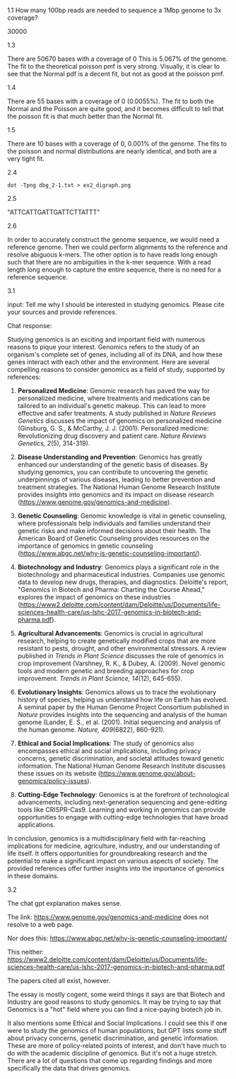 1.1 How many 100bp reads are needed to sequence a 1Mbp genome to 3x coverage?

30000

1.3

There are 50670 bases with a coverage of 0
This is 5.067% of the genome. The fit to the
theoretical poisson pmf is very strong.
Visually, it is clear to see that the Normal
pdf is a decent fit, but not as good at the
poisson pmf.

1.4

There are 55 bases with a coverage of 0 (0.0055%).
The fit to both the Normal and the Poisson are quite
good, and it becomes difficult to tell that the poisson
fit is that much better than the Normal fit.

1.5

There are 10 bases with a coverage of 0, 0.001% of the genome.
The fits to the poisson and normal distributions are nearly
identical, and both are a very tight fit.

2.4

`dot -Tpng dbg_2-1.txt > ex2_digraph.png`

2.5


"ATTCATTGATTGATTCTTATTT"

2.6

In order to accurately construct the genome sequence, we would need a reference
genome. Then we could perform alignments to the reference and resolve abiguous
k-mers. The other option is to have reads long enough such that there are no
ambiguities in the k-mer sequence. With a read length long enough to capture
the entire sequence, there is no need for a reference sequence.

3.1

input: Tell me why I should be interested in studying genomics. Please cite your sources and provide references.

Chat response:

Studying genomics is an exciting and important field with numerous reasons to
pique your interest. Genomics refers to the study of an organism's complete set
of genes, including all of its DNA, and how these genes interact with each
other and the environment. Here are several compelling reasons to consider
genomics as a field of study, supported by references:

1. **Personalized Medicine**: Genomic research has paved the way for
   personalized medicine, where treatments and medications can be tailored to
   an individual's genetic makeup. This can lead to more effective and safer
   treatments. A study published in *Nature Reviews Genetics* discusses the
   impact of genomics on personalized medicine (Ginsburg, G. S., & McCarthy, J.
   J. (2001). Personalized medicine: Revolutionizing drug discovery and patient
   care. *Nature Reviews Genetics, 2*(5), 314-319).

2. **Disease Understanding and Prevention**: Genomics has greatly enhanced our
   understanding of the genetic basis of diseases. By studying genomics, you
   can contribute to uncovering the genetic underpinnings of various diseases,
   leading to better prevention and treatment strategies. The National Human
   Genome Research Institute provides insights into genomics and its impact on
   disease research (https://www.genome.gov/genomics-and-medicine).

3. **Genetic Counseling**: Genomic knowledge is vital in genetic counseling,
   where professionals help individuals and families understand their genetic
   risks and make informed decisions about their health. The American Board of
   Genetic Counseling provides resources on the importance of genomics in
   genetic counseling
   (https://www.abgc.net/why-is-genetic-counseling-important/).

4. **Biotechnology and Industry**: Genomics plays a significant role in the
   biotechnology and pharmaceutical industries. Companies use genomic data to
   develop new drugs, therapies, and diagnostics. Deloitte's report, "Genomics
   in Biotech and Pharma: Charting the Course Ahead," explores the impact of
   genomics on these industries
   (https://www2.deloitte.com/content/dam/Deloitte/us/Documents/life-sciences-health-care/us-lshc-2017-genomics-in-biotech-and-pharma.pdf).

5. **Agricultural Advancements**: Genomics is crucial in agricultural research,
   helping to create genetically modified crops that are more resistant to
   pests, drought, and other environmental stressors. A review published in
   *Trends in Plant Science* discusses the role of genomics in crop improvement
   (Varshney, R. K., & Dubey, A. (2009). Novel genomic tools and modern genetic
   and breeding approaches for crop improvement. *Trends in Plant Science,
   14*(12), 645-655).

6. **Evolutionary Insights**: Genomics allows us to trace the evolutionary
   history of species, helping us understand how life on Earth has evolved.
   A seminal paper by the Human Genome Project Consortium published in *Nature*
   provides insights into the sequencing and analysis of the human genome
   (Lander, E. S., et al. (2001). Initial sequencing and analysis of the human
   genome. *Nature, 409*(6822), 860-921).

7. **Ethical and Social Implications**: The study of genomics also encompasses
   ethical and social implications, including privacy concerns, genetic
   discrimination, and societal attitudes toward genetic information. The
   National Human Genome Research Institute discusses these issues on its
   website (https://www.genome.gov/about-genomics/policy-issues).

8. **Cutting-Edge Technology**: Genomics is at the forefront of technological
   advancements, including next-generation sequencing and gene-editing tools
   like CRISPR-Cas9. Learning and working in genomics can provide opportunities
   to engage with cutting-edge technologies that have broad applications.

In conclusion, genomics is a multidisciplinary field with far-reaching
implications for medicine, agriculture, industry, and our understanding of life
itself. It offers opportunities for groundbreaking research and the potential
to make a significant impact on various aspects of society. The provided
references offer further insights into the importance of genomics in these
domains.

3.2

The chat gpt explanation makes sense.

The link: https://www.genome.gov/genomics-and-medicine does not resolve to a web page.

Nor does this: https://www.abgc.net/why-is-genetic-counseling-important/

This neither: https://www2.deloitte.com/content/dam/Deloitte/us/Documents/life-sciences-health-care/us-lshc-2017-genomics-in-biotech-and-pharma.pdf

The papers cited all exist, however.

The essay is mostly cogent, some weird things it says are that Biotech and
Industry are good reasons to study genomics. It may be trying to say that
Genomics is a "hot" field where you can find a nice-paying biotech job in.

It also mentions some Ethical and Social Implications. I could see this if one
were to study the genomics of human populations, but GPT lists some stuff about
privacy concerns, genetic discrimination, and genetic information. These are
more of policy-related points of interest, and don't have much to do with the
academic discipline of genomics. But it's not a huge stretch. There are a lot
of questions that come up regarding findings and more specifically the data
that drives genomics.


